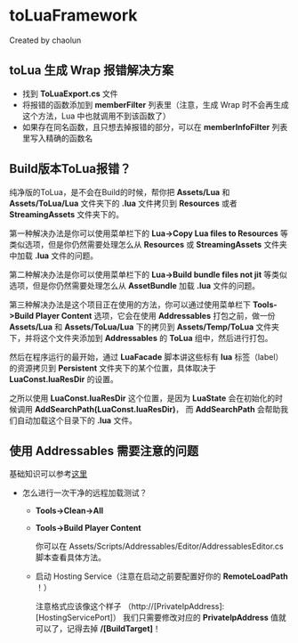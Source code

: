 # toLuaFramework

Created by chaolun

toLua 生成 Wrap 报错解决方案
---

- 找到 **ToLuaExport.cs** 文件
- 将报错的函数添加到 **memberFilter** 列表里（注意，生成 Wrap 时不会再生成这个方法，Lua 中也就调用不到该函数了）
- 如果存在同名函数，且只想去掉报错的部分，可以在 **memberInfoFilter** 列表里写入精确的函数名

Build版本ToLua报错？
---

纯净版的ToLua，是不会在Build的时候，帮你把 **Assets/Lua** 和 **Assets/ToLua/Lua** 文件夹下的 **.lua** 文件拷贝到 **Resources** 或者 **StreamingAssets** 文件夹下的。

第一种解决办法是你可以使用菜单栏下的 **Lua->Copy Lua files to Resources** 等类似选项，但是你仍然需要处理怎么从 **Resources** 或 **StreamingAssets** 文件夹中加载 **.lua** 文件的问题。

第二种解决办法是你可以使用菜单栏下的 **Lua->Build bundle files not jit** 等类似选项，但是你仍然需要处理怎么从 **AssetBundle** 加载 **.lua** 文件的问题。

第三种解决办法是这个项目正在使用的方法，你可以通过使用菜单栏下 **Tools->Build Player Content** 选项，它会在使用 **Addressables** 打包之前，做一份 **Assets/Lua** 和 **Assets/ToLua/Lua** 下的拷贝到 **Assets/Temp/ToLua** 文件夹下，并将这个文件夹添加到 **Addressables** 的 **ToLua** 组中，然后进行打包。

然后在程序运行的最开始，通过 **LuaFacade** 脚本讲这些标有 **lua** 标签（label）的资源拷贝到 **Persistent** 文件夹下的某个位置，具体取决于 **LuaConst.luaResDir** 的设置。

之所以使用 **LuaConst.luaResDir** 这个位置，是因为 **LuaState** 会在初始化的时候调用 **AddSearchPath(LuaConst.luaResDir)**， 而 **AddSearchPath** 会帮助我们自动加载这个目录下的 **.lua** 文件。

使用 Addressables 需要注意的问题
---

基础知识可以参考[这里](https://github.com/chaolunner/xLuaFramework/wiki/Addressable)

- 怎么进行一次干净的远程加载测试？
  - **Tools->Clean->All**
  - **Tools->Build Player Content**

    你可以在 Assets/Scripts/Addressables/Editor/AddressablesEditor.cs 脚本查看具体方法。

  - 启动 Hosting Service（注意在启动之前要配置好你的 **RemoteLoadPath** ！）

    注意格式应该像这个样子 （http://[PrivateIpAddress]:[HostingServicePort]） 我们只需要修改对应的 **PrivateIpAddress** 值就可以了，记得去掉 **/[BuildTarget]**！